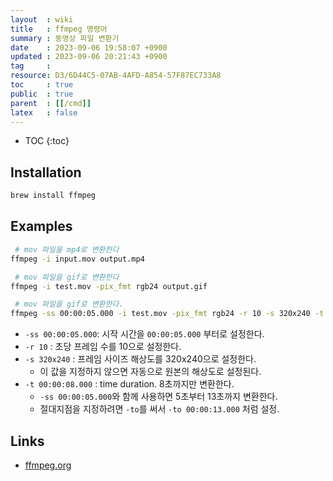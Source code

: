 ```yaml
---
layout  : wiki
title   : ffmpeg 명령어
summary : 동영상 파일 변환기
date    : 2023-09-06 19:58:07 +0900
updated : 2023-09-06 20:21:43 +0900
tag     : 
resource: D3/6D44C5-07AB-4AFD-A854-57F87EC733A8
toc     : true
public  : true
parent  : [[/cmd]]
latex   : false
---
```

* TOC
{:toc}

## Installation

```bash
brew install ffmpeg
```

## Examples

```bash
 # mov 파일을 mp4로 변환한다
ffmpeg -i input.mov output.mp4

 # mov 파일을 gif로 변환한다
ffmpeg -i test.mov -pix_fmt rgb24 output.gif
```

```bash
 # mov 파일을 gif로 변환한다.
ffmpeg -ss 00:00:05.000 -i test.mov -pix_fmt rgb24 -r 10 -s 320x240 -t 00:00:08.000 output.gif
```

- `-ss 00:00:05.000`: 시작 시간을 `00:00:05.000` 부터로 설정한다.
- `-r 10` : 초당 프레임 수를 10으로 설정한다.
- `-s 320x240` : 프레임 사이즈 해상도를 320x240으로 설정한다.
    - 이 값을 지정하지 않으면 자동으로 원본의 해상도로 설정된다.
- `-t 00:00:08.000` : time duration. 8초까지만 변환한다.
    - `-ss 00:00:05.000`와 함께 사용하면 5초부터 13초까지 변환한다.
    - 절대지점을 지정하려면 `-to`를 써서 `-to 00:00:13.000` 처럼 설정.

## Links

- [ffmpeg.org]( https://www.ffmpeg.org/ )

